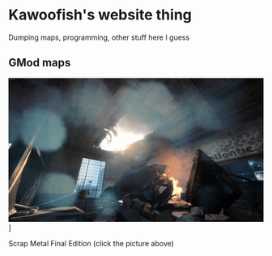 # Kawoofish's website thing

Dumping maps, programming, other stuff here I guess

## GMod maps

[![Scrap Metal](/img/scrapmetalthumb.gif)](https://kawoofish.github.io/gm_scrapmetal/)]

Scrap Metal Final Edition (click the picture above)
